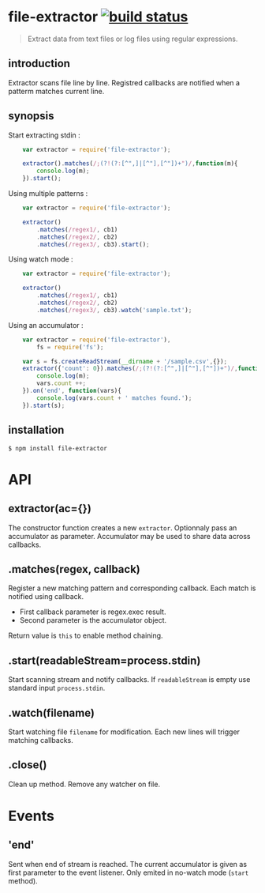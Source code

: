 
file-extractor [![build status](https://secure.travis-ci.org/jcreigno/nodejs-file-extractor.png)](http://travis-ci.org/jcreigno/nodejs-file-extractor)
=========

> Extract data from text files or log files using regular expressions.

introduction
------------
Extractor scans file line by line. Registred callbacks are notified when a patterm matches current line.

synopsis
--------
Start extracting stdin :

```javascript
    var extractor = require('file-extractor');

    extractor().matches(/;(?!(?:[^",]|[^"],[^"])+")/,function(m){
        console.log(m);
    }).start();
```  
Using multiple patterns :

```javascript
    var extractor = require('file-extractor');

    extractor()
        .matches(/regex1/, cb1)
        .matches(/regex2/, cb2)
        .matches(/regex3/, cb3).start();
```  

Using watch mode :

```javascript
    var extractor = require('file-extractor');

    extractor()
        .matches(/regex1/, cb1)
        .matches(/regex2/, cb2)
        .matches(/regex3/, cb3).watch('sample.txt');
```  

Using an accumulator :

```javascript
    var extractor = require('file-extractor'),
        fs = require('fs');

    var s = fs.createReadStream(__dirname + '/sample.csv',{});
    extractor({'count': 0}).matches(/;(?!(?:[^",]|[^"],[^"])+")/,function(m, vars){
        console.log(m);
        vars.count ++;
    }).on('end', function(vars){
        console.log(vars.count + ' matches found.');
    }).start(s);
```  

installation
------------

    $ npm install file-extractor

API
===

extractor(ac={})
----------------
The constructor function creates a new `extractor`. Optionnaly pass an accumulator as parameter.
Accumulator may be used to share data across callbacks.


.matches(regex, callback)
--------------------------
Register a new matching pattern and corresponding callback. Each match is notified using callback. 

* First callback parameter is regex.exec result.
* Second parameter is the accumulator object.

Return value is `this` to enable method chaining.

.start(readableStream=process.stdin)
------------------------------------
Start scanning stream and notify callbacks. If `readableStream` is empty use standard input `process.stdin`.

.watch(filename)
------------------------------------
Start watching file `filename` for modification. Each new lines will trigger matching callbacks.

.close()
------------------------------------
Clean up method. Remove any watcher on file.

Events
======

'end'
-----
Sent when end of stream is reached. The current accumulator is given as first parameter to the event listener. Only emited in no-watch mode (`start` method).

